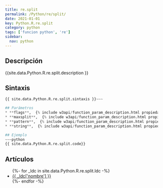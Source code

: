 ```yaml
---
title: re.split
permalink: /Python/re/split/
date: 2021-01-01
key: Python.R.re.split
category: python
tags: ['funcion python', 're']
sidebar: 
  nav: python
---
```


## Descripción
{{site.data.Python.R.re.split.description }}

## Sintaxis
~~~python
{{ site.data.Python.R.re.split.sintaxis }}~~~

## Parámetros
* **flags**,  {% include w3api/function_param_description.html propiedad=site.data.Python.R.re.split valor="flags" %}
* **maxsplit**,  {% include w3api/function_param_description.html propiedad=site.data.Python.R.re.split valor="maxsplit" %}
* **pattern**,  {% include w3api/function_param_description.html propiedad=site.data.Python.R.re.split valor="pattern" %}
* **string**,  {% include w3api/function_param_description.html propiedad=site.data.Python.R.re.split valor="string" %}

## Ejemplo
~~~python
{{ site.data.Python.R.re.split.code}}
~~~

## Artículos
<ul>
{%- for _ldc in site.data.Python.R.re.split.ldc -%}
   <li>
       <a href="{{_ldc['url'] }}">{{ _ldc['nombre'] }}</a>
   </li>
{%- endfor -%}
</ul>
